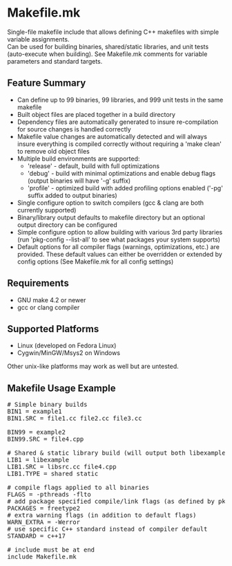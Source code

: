 # Makefile.mk
Single-file makefile include that allows defining C++ makefiles with simple variable assignments.<br>
Can be used for building binaries, shared/static libraries, and unit tests (auto-execute when building).
See Makefile.mk comments for variable parameters and standard targets.

## Feature Summary
* Can define up to 99 binaries, 99 libraries, and 999 unit tests in the same makefile
* Built object files are placed together in a build directory
* Dependency files are automatically generated to insure re-compilation for source changes is handled correctly
* Makefile value changes are automatically detected and will always insure everything is compiled correctly without requiring a 'make clean' to remove old object files
* Multiple build environments are supported:
   * 'release' - default, build with full optimizations
   * 'debug' - build with minimal optimizations and enable debug flags (output binaries will have '-g' suffix)
   * 'profile' - optimized build with added profiling options enabled ('-pg' suffix added to output binaries)
* Single configure option to switch compilers (gcc & clang are both currently supported)
* Binary/library output defaults to makefile directory but an optional output directory can be configured
* Simple configure option to allow building with various 3rd party libraries (run 'pkg-config --list-all' to see what packages your system supports)
* Default options for all compiler flags (warnings, optimizations, etc.) are provided.  These default values can either be overridden or extended by config options (See Makefile.mk for all config settings)

## Requirements
* GNU make 4.2 or newer
* gcc or clang compiler

## Supported Platforms
* Linux (developed on Fedora Linux)
* Cygwin/MinGW/Msys2 on Windows

Other unix-like platforms may work as well but are untested.

## Makefile Usage Example
<pre>
# Simple binary builds
BIN1 = example1
BIN1.SRC = file1.cc file2.cc file3.cc

BIN99 = example2
BIN99.SRC = file4.cpp

# Shared & static library build (will output both libexample.so,libexample.a)
LIB1 = libexample
LIB1.SRC = libsrc.cc file4.cpp
LIB1.TYPE = shared static

# compile flags applied to all binaries
FLAGS = -pthreads -flto
# add package specified compile/link flags (as defined by pkg-config)
PACKAGES = freetype2
# extra warning flags (in addition to default flags)
WARN_EXTRA = -Werror
# use specific C++ standard instead of compiler default
STANDARD = c++17

# include must be at end
include Makefile.mk
</pre>

